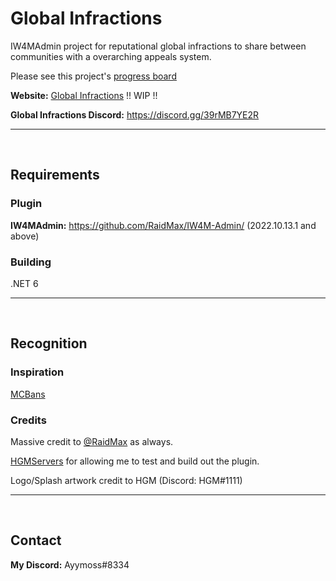 # Global Infractions
IW4MAdmin project for reputational global infractions to share between communities with a overarching appeals system.

Please see this project's [progress board](https://github.com/users/Ayymoss/projects/1)

**Website:** [Global Infractions](https://globalinfractions.com/) !! WIP !!

**Global Infractions Discord:** https://discord.gg/39rMB7YE2R 


***
<br/>

## Requirements
### Plugin
**IW4MAdmin:** https://github.com/RaidMax/IW4M-Admin/ (2022.10.13.1 and above)
### Building
.NET 6

***
<br/>

## Recognition
### Inspiration
[MCBans](https://www.mcbans.com/)
### Credits
Massive credit to [@RaidMax](https://github.com/RaidMax) as always. 

[HGMServers](https://cod.hgmservers.com/) for allowing me to test and build out the plugin.

Logo/Splash artwork credit to HGM (Discord: HGM#1111)

***
<br/>

## Contact
**My Discord:** Ayymoss#8334
